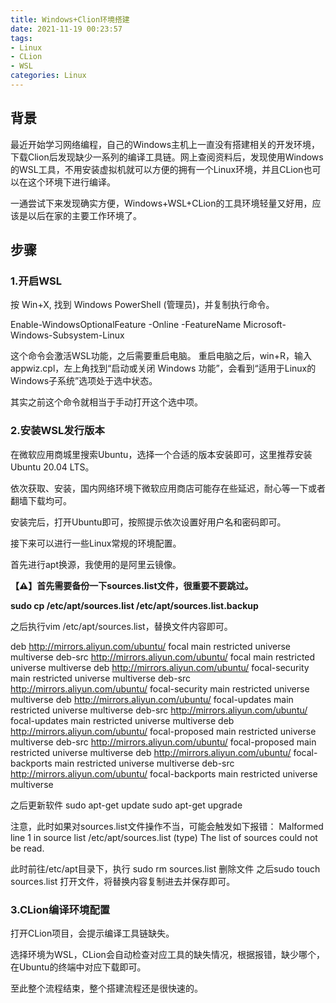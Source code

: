 ```yaml
---
title: Windows+Clion环境搭建
date: 2021-11-19 00:23:57
tags: 
- Linux
- CLion
- WSL
categories: Linux
---
```

## 背景
最近开始学习网络编程，自己的Windows主机上一直没有搭建相关的开发环境，下载Clion后发现缺少一系列的编译工具链。网上查阅资料后，发现使用Windows的WSL工具，不用安装虚拟机就可以方便的拥有一个Linux环境，并且CLion也可以在这个环境下进行编译。

一通尝试下来发现确实方便，Windows+WSL+CLion的工具环境轻量又好用，应该是以后在家的主要工作环境了。
## 步骤
### 1.开启WSL
按 Win+X, 找到 Windows PowerShell (管理员)，并复制执行命令。

Enable-WindowsOptionalFeature -Online -FeatureName Microsoft-Windows-Subsystem-Linux

这个命令会激活WSL功能，之后需要重启电脑。
重启电脑之后，win+R，输入 appwiz.cpl，左上角找到“启动或关闭 Windows 功能”，会看到“适用于Linux的Windows子系统”选项处于选中状态。

其实之前这个命令就相当于手动打开这个选中项。
### 2.安装WSL发行版本
在微软应用商城里搜索Ubuntu，选择一个合适的版本安装即可，这里推荐安装Ubuntu 20.04 LTS。

依次获取、安装，国内网络环境下微软应用商店可能存在些延迟，耐心等一下或者翻墙下载均可。

安装完后，打开Ubuntu即可，按照提示依次设置好用户名和密码即可。

接下来可以进行一些Linux常规的环境配置。

首先进行apt换源，我使用的是阿里云镜像。

<b>
【⚠】首先需要备份一下sources.list文件，很重要不要跳过。

sudo cp /etc/apt/sources.list /etc/apt/sources.list.backup
</b>

之后执行vim /etc/apt/sources.list，替换文件内容即可。

deb http://mirrors.aliyun.com/ubuntu/ focal main restricted universe multiverse
deb-src http://mirrors.aliyun.com/ubuntu/ focal main restricted universe multiverse
deb http://mirrors.aliyun.com/ubuntu/ focal-security main restricted universe multiverse
deb-src http://mirrors.aliyun.com/ubuntu/ focal-security main restricted universe multiverse
deb http://mirrors.aliyun.com/ubuntu/ focal-updates main restricted universe multiverse
deb-src http://mirrors.aliyun.com/ubuntu/ focal-updates main restricted universe multiverse
deb http://mirrors.aliyun.com/ubuntu/ focal-proposed main restricted universe multiverse
deb-src http://mirrors.aliyun.com/ubuntu/ focal-proposed main restricted universe multiverse
deb http://mirrors.aliyun.com/ubuntu/ focal-backports main restricted universe multiverse
deb-src http://mirrors.aliyun.com/ubuntu/ focal-backports main restricted universe multiverse

之后更新软件
sudo apt-get update
sudo apt-get upgrade

注意，此时如果对sources.list文件操作不当，可能会触发如下报错：
Malformed line 1 in source list /etc/apt/sources.list (type)
The list of sources could not be read.

此时前往/etc/apt目录下，执行 sudo rm sources.list 删除文件
之后sudo touch sources.list
打开文件，将替换内容复制进去并保存即可。
### 3.CLion编译环境配置
打开CLion项目，会提示编译工具链缺失。

选择环境为WSL，CLion会自动检查对应工具的缺失情况，根据报错，缺少哪个，在Ubuntu的终端中对应下载即可。

至此整个流程结束，整个搭建流程还是很快速的。





